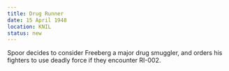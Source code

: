 ```yaml
---
title: Drug Runner
date: 15 April 1948
location: KNIL
status: new
---
```


Spoor decides to consider Freeberg a major drug smuggler, and orders his fighters to use deadly force if they encounter RI-002.
